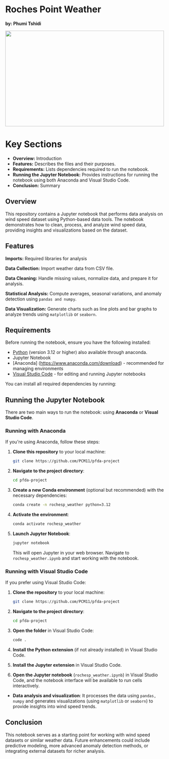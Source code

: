# Roches Point Weather
**by: Phumi Tshidi**

<img src="https://i.pinimg.com/736x/06/58/37/0658377a91a1d68a9bb3cc2572175a7b--wind-sculptures-canopies.jpg" width="500" height="300">

# Key Sections

- **Overview:** Introduction
- **Features:** Describes the files and their purposes.
- **Requirements:** Lists dependencies required to run the notebook.
- **Running the Jupyter Notebook:** Provides instructions for running the notebook using both Anaconda and Visual Studio Code.
- **Conclusion:** Summary

## Overview

This repository contains a Jupyter notebook that performs data analysis on wind speed dataset using Python-based data tools. The notebook demonstrates how to clean, process, and analyze wind speed data, providing insights and visualizations based on the dataset.

## Features

**Imports:** Required libraries for analysis

**Data Collection:** Import weather data from CSV file.

**Data Cleaning:** Handle missing values, normalize data, and prepare it for analysis.

**Statistical Analysis:** Compute averages, seasonal variations, and anomaly detection using `pandas and numpy`.

**Data Visualization:** Generate charts such as line plots and bar graphs to analyze trends using `matplotlib` or `seaborn`.

## Requirements

Before running the notebook, ensure you have the following installed:
- [Python](https://www.python.org/downloads/) (version 3.12 or higher) also available through anaconda.
- Jupyter Notebook
- [Anaconda] (https://www.anaconda.com/download) - recommended for managing environments
- [Visual Studio Code](https://code.visualstudio.com/) - for editing and running Jupyter notebooks

You can install all required dependencies by running:


## Running the Jupyter Notebook

There are two main ways to run the notebook: using **Anaconda** or **Visual Studio Code**.

### Running with Anaconda

If you're using Anaconda, follow these steps:

1. **Clone this repository** to your local machine:

    ```bash
    git clone https://github.com/PCM11/pfda-project
    ```

2. **Navigate to the project directory**:

    ```bash
    cd pfda-project
    ```

3. **Create a new Conda environment** (optional but recommended) with the necessary dependencies:

    ```bash
    conda create -n rochesp_weather python=3.12
    ```

4. **Activate the environment**:

    ```bash
    conda activate rochesp_weather
    ```

5. **Launch Jupyter Notebook**:

    ```bash
    jupyter notebook
    ```

    This will open Jupyter in your web browser. Navigate to `rochesp_weather.ipynb` and start working with the notebook.

###  Running with Visual Studio Code

If you prefer using Visual Studio Code:

1. **Clone the repository** to your local machine:

    ```bash
    git clone https://github.com/PCM11/pfda-project
    ```

2. **Navigate to the project directory**:

    ```bash
    cd pfda-project
    ```

3. **Open the folder** in Visual Studio Code:

    ```bash
    code .
    ```

4. **Install the Python extension** (if not already installed) in Visual Studio Code.

5. **Install the Jupyter extension** in Visual Studio Code.

6. **Open the Jupyter notebook** (`rochesp_weather.ipynb`) in Visual Studio Code, and the notebook interface will be available to run cells interactively.

- **Data analysis and visualization**: It processes the data using `pandas, numpy` and generates visualizations (using `matplotlib` or `seaborn`) to provide insights into wind speed trends.

## Conclusion

This notebook serves as a starting point for working with wind speed datasets or similar weather data. Future enhancements could include predictive modeling, more advanced anomaly detection methods, or integrating external datasets for richer analysis.
